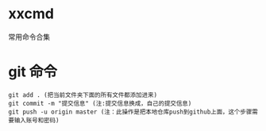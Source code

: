 # xxcmd
常用命令合集
# git 命令
    git add . (把当前文件夹下面的所有文件都添加进来)
    git commit -m "提交信息" (注:提交信息换成，自己的提交信息)
    git push -u origin master (注：此操作是把本地仓库push到github上面，这个步骤需要输入账号和密码)

